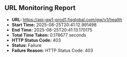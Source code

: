 ## URL Monitoring Report

- **URL:** https://api-gw1-prod1.fisglobal.com/gw/v1/health
- **Start Time:** 2025-08-25T20:41:12.991498
- **End Time:** 2025-08-25T20:41:13.170175
- **Total Time Taken:** 0.178677 seconds
- **HTTP Status Code:** 403
- **Status:** Failure
- **Failure Reason:** HTTP Status Code: 403
